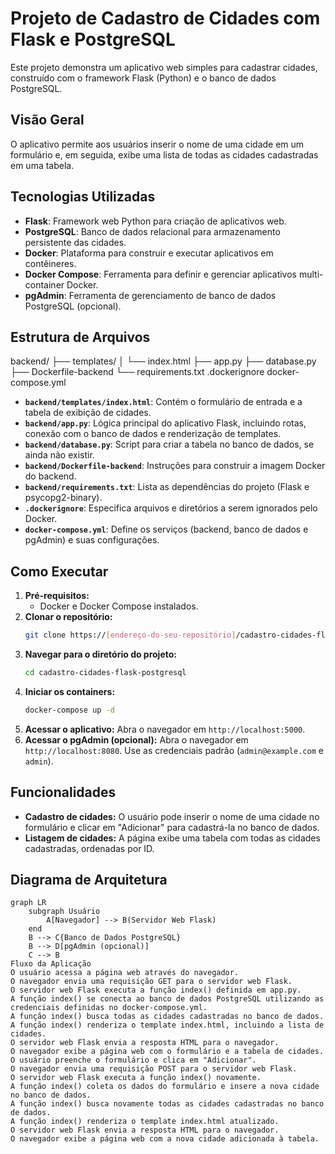 # Projeto de Cadastro de Cidades com Flask e PostgreSQL

Este projeto demonstra um aplicativo web simples para cadastrar cidades, construído com o framework Flask (Python) e o banco de dados PostgreSQL.

## Visão Geral

O aplicativo permite aos usuários inserir o nome de uma cidade em um formulário e, em seguida, exibe uma lista de todas as cidades cadastradas em uma tabela.

## Tecnologias Utilizadas

*   **Flask**: Framework web Python para criação de aplicativos web.
*   **PostgreSQL**: Banco de dados relacional para armazenamento persistente das cidades.
*   **Docker**: Plataforma para construir e executar aplicativos em contêineres.
*   **Docker Compose**: Ferramenta para definir e gerenciar aplicativos multi-container Docker.
*   **pgAdmin**: Ferramenta de gerenciamento de banco de dados PostgreSQL (opcional).

## Estrutura de Arquivos
backend/
├── templates/
│   └── index.html
├── app.py
├── database.py
├── Dockerfile-backend
└── requirements.txt
.dockerignore
docker-compose.yml

*   **`backend/templates/index.html`**: Contém o formulário de entrada e a tabela de exibição de cidades.
*   **`backend/app.py`**: Lógica principal do aplicativo Flask, incluindo rotas, conexão com o banco de dados e renderização de templates.
*   **`backend/database.py`**: Script para criar a tabela no banco de dados, se ainda não existir.
*   **`backend/Dockerfile-backend`**: Instruções para construir a imagem Docker do backend.
*   **`backend/requirements.txt`**: Lista as dependências do projeto (Flask e psycopg2-binary).
*   **`.dockerignore`**: Especifica arquivos e diretórios a serem ignorados pelo Docker.
*   **`docker-compose.yml`**: Define os serviços (backend, banco de dados e pgAdmin) e suas configurações.

## Como Executar

1.  **Pré-requisitos:**
    *   Docker e Docker Compose instalados.
2.  **Clonar o repositório:**
    ```bash
    git clone https://[endereço-do-seu-repositório]/cadastro-cidades-flask-postgresql.git
    ```
3.  **Navegar para o diretório do projeto:**
    ```bash
    cd cadastro-cidades-flask-postgresql
    ```
4.  **Iniciar os containers:**
    ```bash
    docker-compose up -d
    ```
5.  **Acessar o aplicativo:**
    Abra o navegador em `http://localhost:5000`.
6.  **Acessar o pgAdmin (opcional):**
    Abra o navegador em `http://localhost:8080`. Use as credenciais padrão (`admin@example.com` e `admin`).

## Funcionalidades

*   **Cadastro de cidades:** O usuário pode inserir o nome de uma cidade no formulário e clicar em "Adicionar" para cadastrá-la no banco de dados.
*   **Listagem de cidades:** A página exibe uma tabela com todas as cidades cadastradas, ordenadas por ID.

## Diagrama de Arquitetura

```mermaid
graph LR
    subgraph Usuário
        A[Navegador] --> B(Servidor Web Flask)
    end
    B --> C{Banco de Dados PostgreSQL}
    B --> D[pgAdmin (opcional)]
    C --> B
Fluxo da Aplicação
O usuário acessa a página web através do navegador.
O navegador envia uma requisição GET para o servidor web Flask.
O servidor web Flask executa a função index() definida em app.py.
A função index() se conecta ao banco de dados PostgreSQL utilizando as credenciais definidas no docker-compose.yml.
A função index() busca todas as cidades cadastradas no banco de dados.
A função index() renderiza o template index.html, incluindo a lista de cidades.
O servidor web Flask envia a resposta HTML para o navegador.
O navegador exibe a página web com o formulário e a tabela de cidades.
O usuário preenche o formulário e clica em "Adicionar".
O navegador envia uma requisição POST para o servidor web Flask.
O servidor web Flask executa a função index() novamente.
A função index() coleta os dados do formulário e insere a nova cidade no banco de dados.
A função index() busca novamente todas as cidades cadastradas no banco de dados.
A função index() renderiza o template index.html atualizado.
O servidor web Flask envia a resposta HTML para o navegador.
O navegador exibe a página web com a nova cidade adicionada à tabela.
